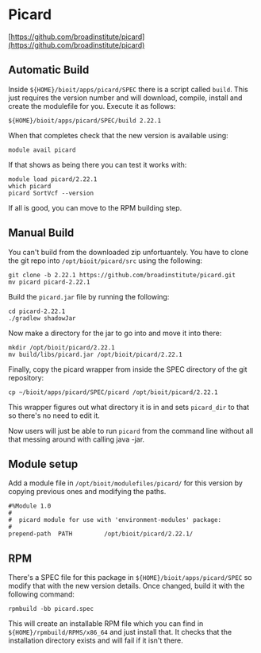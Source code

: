 # Picard

[https://github.com/broadinstitute/picard](https://github.com/broadinstitute/picard)

## Automatic Build

Inside `${HOME}/bioit/apps/picard/SPEC` there is a script called `build`. This just requires the version number and will download, compile, install and create the modulefile for you. Execute it as follows:

    ${HOME}/bioit/apps/picard/SPEC/build 2.22.1

When that completes check that the new version is available using:

    module avail picard

If that shows as being there you can test it works with:

    module load picard/2.22.1
    which picard
    picard SortVcf --version

If all is good, you can move to the RPM building step.

## Manual Build

You can't build from the downloaded zip unfortuantely. You have to clone the git repo into `/opt/bioit/picard/src` using the following:

    git clone -b 2.22.1 https://github.com/broadinstitute/picard.git
    mv picard picard-2.22.1

Build the `picard.jar` file by running the following:

    cd picard-2.22.1
    ./gradlew shadowJar

Now make a directory for the jar to go into and move it into there:

    mkdir /opt/bioit/picard/2.22.1
    mv build/libs/picard.jar /opt/bioit/picard/2.22.1

Finally, copy the picard wrapper from inside the SPEC directory of the git repository:

    cp ~/bioit/apps/picard/SPEC/picard /opt/bioit/picard/2.22.1

This wrapper figures out what directory it is in and sets `picard_dir` to that so there's no need to edit it.

Now users will just be able to run `picard` from the command line without all that messing around with calling java -jar.

## Module setup

Add a module file in `/opt/bioit/modulefiles/picard/` for this version by copying previous ones and modifying the paths.

    #%Module 1.0
    #
    #  picard module for use with 'environment-modules' package:
    #
    prepend-path  PATH         /opt/bioit/picard/2.22.1/

## RPM

There's a SPEC file for this package in `${HOME}/bioit/apps/picard/SPEC` so modify that with the new version details. Once changed, build it with the following command:

    rpmbuild -bb picard.spec

This will create an installable RPM file which you can find in `${HOME}/rpmbuild/RPMS/x86_64` and just install that. It checks that the installation directory exists and will fail if it isn't there.
